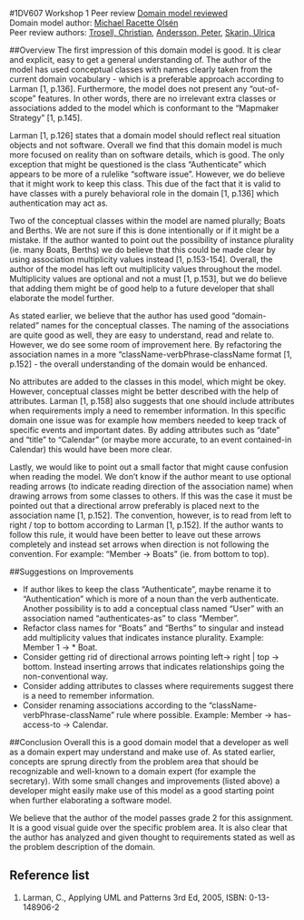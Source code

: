 #1DV607 Workshop 1 Peer review
[Domain model reviewed](https://github.com/mo222mw/1dv607)     
Domain model author: [Michael Racette Olsén](https://github.com/mo222mw)  
Peer review authors: [Trosell, Christian](https://github.com/krockgardin), [Andersson, Peter](https://github.com/sehnpaa), [Skarin, Ulrica](https://github.com/ulricaskarin)  

##Overview
The first impression of this domain model is good. It is clear and explicit, easy to get a general understanding of. The author of the model has used conceptual classes with names clearly taken from the current domain vocabulary - which is a preferable approach according to Larman [1, p.136]. Furthermore, the model does not present any “out-of-scope” features. In other words, there are no irrelevant extra classes or associations added to the model which is conformant to the “Mapmaker Strategy” [1, p.145]. 

Larman [1, p.126] states that a domain model should reflect real situation objects and not software. Overall we find that this domain model is much more focused on reality than on software details, which is good. The only exception that might be questioned is the class “Authenticate” which appears to be more of a rulelike “software issue”. However, we do believe that it might work to keep this class. This due of the fact that it is valid to have classes with a purely behavioral role in the domain [1, p.136] which authentication may act as.  

Two of the conceptual classes within the model are named plurally; Boats and Berths. We are not sure if this is done intentionally or if it might be a mistake. If the author wanted to point out the possibility of instance plurality (ie. many Boats, Berths) we do believe that this could be made clear by using association multiplicity values instead [1, p.153-154]. Overall, the author of the model has left out multiplicity values throughout the model. Multiplicity values are optional and not a must [1, p.153], but we do believe that adding them might be of good help to a future developer that shall elaborate the model further.

As stated earlier, we believe that the author has used good “domain-related” names for the conceptual classes. The naming of the associations are quite good as well, they are easy to understand, read and relate to. However, we do see some room of improvement here. By refactoring the association names in a more “className-verbPhrase-className format [1, p.152] - the overall understanding of the domain would be enhanced. 

No attributes are added to the classes in this model, which might be okey. However, conceptual classes might be better described with the help of attributes. Larman [1, p.158] also suggests that one should include attributes when requirements imply a need to remember information. In this specific domain one issue was for example how members needed to keep track of specific events and important dates. By adding attributes such as “date” and “title” to “Calendar” (or maybe more accurate, to an event contained-in Calendar) this would have been more clear.

Lastly, we would like to point out a small factor that might cause confusion when reading the model. We don’t know if the author meant to use  optional reading arrows (to indicate reading direction of the association name) when drawing arrows from some classes to others. If this was the case it must be pointed out that a directional arrow preferably is placed next to the association name [1, p.152]. The convention, however,  is to read from left to right / top to bottom according to Larman [1, p.152]. If the author wants to follow this rule, it would have been better to leave out these arrows completely and instead set arrows when direction is not following the convention. For example: “Member → Boats” (ie. from bottom to top).

##Suggestions on Improvements
* If author likes to keep the class “Authenticate”, maybe rename it to “Authentication” which is more of a noun than the verb authenticate. Another possibility is to add a conceptual class named “User” with an association named “authenticates-as” to class “Member”. 
* Refactor class names for “Boats” and “Berths” to singular and instead add multiplicity values that indicates instance plurality. Example: Member 1 → * Boat.
* Consider getting rid of directional arrows pointing left→ right | top → bottom. Instead inserting arrows that indicates relationships going the non-conventional way.
* Consider adding attributes to classes where requirements suggest there is a need to remember information.
* Consider renaming associations according to the “className-verbPhrase-className” rule where possible. Example: Member →  has-access-to → Calendar.

##Conclusion
Overall this is a good domain model that a developer as well as a domain expert may understand and make use of. As stated earlier, concepts are sprung directly from the problem area that should be recognizable and well-known to a domain expert (for example the secretary). With some small changes and improvements (listed above) a developer might easily make use of this model as a good starting point when further elaborating a software model.

We believe that the author of the model passes grade 2 for this assignment. It is a good visual guide over the specific problem area. It is also clear that the author has analyzed and given thought to requirements stated as well as the problem description of the domain.

## Reference list
1. Larman, C., Applying UML and Patterns 3rd Ed, 2005, ISBN: 0-13-148906-2

